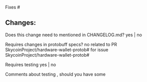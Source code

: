 
Fixes #

Changes:
-

Does this change need to mentioned in CHANGELOG.md?
yes | no

Requires changes in protobuff specs?
no
related to PR SkycoinProject/hardware-wallet-protob# for issue SkycoinProject/hardware-wallet-protob#

Requires testing
yes | no

Comments about testing , should you have some
